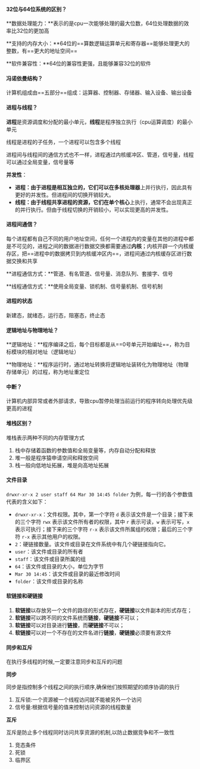 #### 32位与64位系统的区别？

**数据处理能力：**表示的是cpu一次能够处理的最大位数，64位处理数据的效率比32位的更加高

**支持的内存大小：**64位的==算数逻辑运算单元和寄存器==能够处理更大的整数，有==更大的地址空间==

**软件兼容性：**64位的兼容性更强，且能够兼容32位的软件



#### 冯诺依曼结构？

计算机组成由==五部分==组成：运算器、控制器、存储器、输入设备、输出设备



#### 进程与线程？

**进程**是资源调度和分配的最小单元，**线程**是程序独立执行（cpu运算调度）的最小单元

线程是进程的子任务，一个进程可以包含多个线程

进程间与线程间的通信方式也不一样，进程通过内核缓冲区、管道，信号量，线程可以通过全局变量，信号量等

**并发性**：

- **进程：**由于进程是相互独立的，它们可以在**多核处理器**上并行执行，因此具有更好的并发性。但进程间的切换开销较大。
- **线程：**由于线程共享进程的资源，它们在**单个核心**上执行，通常不会出现真正的并行执行。但由于线程切换的开销较小，可以实现更高的并发性。



#### 进程间通信？

每个进程都有自己不同的用户地址空间，任何一个进程内的变量在其他的进程中都是不可见的，进程之间的数据进行数据交换都需要通过**内核**；内核开辟一个内核缓存区，把==进程中的数据拷贝到内核缓冲区内==，进程间通过内核缓存区进行数据交换和共享

**进程通信方式：**管道、有名管道、信号量、消息队列、套接字、信号

**线程通信方式：**使用全局变量、锁机制、信号量机制、信号机制



#### 进程的状态

新建态，就绪态，运行态，阻塞态，终止态



#### 逻辑地址与物理地址？

**逻辑地址：**程序编译之后，每个目标都是从==0号单元开始编址==，称为目标模块的相对地址（逻辑地址）

**物理地址：**程序运行时，通过地址转换将逻辑地址装转化为物理地址（物理存储单元）的过程，称为地址重定位



#### 中断？

计算机内部异常或者外部请求，导致cpu暂停处理当前运行的程序转向处理优先级更高的进程



#### 堆栈区别？

堆栈表示两种不同的内存管理方式

1. 栈中存储着函数的参数值和全局变量等，内存自动分配和释放
2. 堆一般是程序猿申请空间和释放空间
3. 栈一般向低地址拓展，堆是向高地址拓展



#### 文件目录

`drwxr-xr-x 2 user staff 64 Mar 30 14:45 folder` 为例，每一行的各个参数值代表的含义如下：

- `drwxr-xr-x`：文件权限。其中，第一个字符 `d` 表示该文件是一个目录；接下来的三个字符 `rwx` 表示该文件所有者的权限，其中 `r` 表示可读，`w` 表示可写，`x` 表示可执行；接下来的三个字符 `r-x` 表示该文件所属组的权限；最后的三个字符 `r-x` 表示其他用户的权限。
- `2`：硬链接数量。该文件或目录在文件系统中有几个硬链接指向它。
- `user`：该文件或目录的所有者
- `staff`：该文件或目录所属的组
- `64`：该文件或目录的大小，单位为字节
- `Mar 30 14:45`：该文件或目录的最近修改时间
- `folder`：该文件或目录的名称



#### 软链接和硬链接

1. **软链接**以存放另一个文件的路径的形式存在，**硬链接**以文件副本的形式存在；
2. **软链接**可以跨不同的文件系统而**链接**，**硬链接**不可以； 
3. **软链接**可以对目录进行**链接**，而**硬链接**不可以； 
4. **软链接**可以对一个不存在的文件名进行**链接**，**硬链接**必须要有源文件



#### 同步和互斥

在执行多线程的时候,一定要注意同步和互斥的问题

**同步**

同步是指控制多个线程之间的执行顺序,确保他们按照期望的顺序协调的执行

1. 互斥锁:一个资源被一个线程访问就不能被另外一个访问
2. 信号量:根据信号量的值来控制访问资源的线程数量

**互斥**

互斥是防止多个线程同时访问共享资源的机制,以防止数据竞争和不一致性

1. 竞态条件
2. 死锁
3. 临界区
